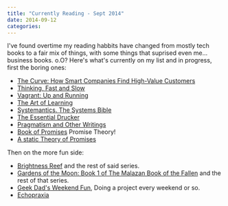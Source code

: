 ```yaml
---
title: "Currently Reading - Sept 2014"
date: 2014-09-12
categories: 
---
```


I've found overtime my reading habbits have changed from mostly tech books to a fair mix of things, with some things that suprised even me... business books. o.O? Here's what's currently on my list and in progress, first the boring ones:

- [The Curve: How Smart Companies Find High-Value Customers](http://www.amazon.com/Curve-Freeloaders-Superfans-Future-Business-ebook/dp/B00C5R7B6W/ref=sr_1_1_bnp_1_kin?ie=UTF8&qid=1410211612&sr=8-1&keywords=the+curve+how+smart+companies+find+high+value)
- [Thinking, Fast and Slow](http://www.amazon.com/Thinking-Fast-Slow-Daniel-Kahneman-ebook/dp/B00555X8OA/ref=sr_1_1_bnp_1_kin?ie=UTF8&qid=1410211622&sr=8-1&keywords=thinking+fast+and+slow)
- [Vagrant: Up and Running](http://www.amazon.com/Vagrant-Up-Running-Mitchell-Hashimoto-ebook/dp/B00D3VH4IO)
- [The Art of Learning](http://www.amazon.com/Art-Learning-Journey-Pursuit-Excellence-ebook/dp/B000QCQ970/ref=sr_1_1?s=digital-text&ie=UTF8&qid=1410546893&sr=1-1&keywords=the+art+of+learning)
- [Systemantics. The Systems Bible](http://www.amazon.com/SYSTEMANTICS-SYSTEMS-BIBLE-John-Gall-ebook/dp/B00AK1BIDM/ref=sr_1_1?s=digital-text&ie=UTF8&qid=1410546946&sr=1-1&keywords=systemantics)
- [The Essential Drucker](http://www.amazon.com/Essential-Drucker-Collins-Business-Essentials-ebook/dp/B000FC11LK/ref=sr_1_1?s=digital-text&ie=UTF8&qid=1410546958&sr=1-1&keywords=essential+drucker)
- [Pragmatism and Other Writings](http://www.amazon.com/Pragmatism-Other-Writings-Penguin-Classics/dp/0140437355/ref=sr_1_1?ie=UTF8&qid=undefined&sr=8-1&keywords=pragmatism+and+other+essays)
- [Book of Promises](http://markburgess.org/BookOfPromises.pdf) Promise Theory!
- [A static Theory of Promises](http://arxiv.org/pdf/0810.3294v5.pdf)

Then on the more fun side:

- [Brightness Reef](http://www.amazon.com/Brightness-Reef-Uplift-Trilogy-Book/dp/0553573306/ref=la_B000APAXV6_1_7?s=books&ie=UTF8&qid=1410547103&sr=1-7) and the rest of said series.
- [Gardens of the Moon: Book 1 of The Malazan Book of the Fallen](http://www.amazon.com/Gardens-Moon-Book-Malazan-Fallen-ebook/dp/B002KYHZLQ/ref=tmm_kin_swatch_0?_encoding=UTF8&sr=1-3-fkmr0&qid=1410547192) and the rest of that series.
- [Geek Dad's Weekend Fun](http://www.amazon.com/Geek-Dads-Guide-Weekend-Fun-ebook/dp/B004RKXO16/ref=sr_1_2?s=digital-text&ie=UTF8&qid=1410547255&sr=1-2&keywords=geek+dad), Doing a project every weekend or so.
- [Echopraxia](http://www.amazon.com/Echopraxia-Peter-Watts-ebook/dp/B00IHCBDJ0/ref=tmm_kin_swatch_0?_encoding=UTF8&sr=&qid=)